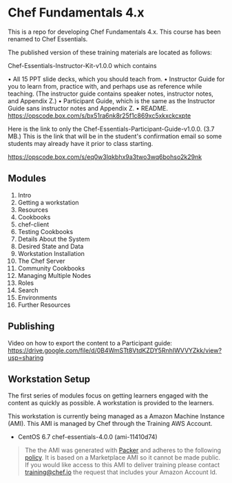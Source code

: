 # Chef Fundamentals 4.x

This is a repo for developing Chef Fundamentals 4.x. This course has been renamed to Chef Essentials. 

The published version of these training materials are located as follows:

Chef-Essentials-Instructor-Kit-v1.0.0 which contains 

•	All 15 PPT slide decks, which you should teach from.
•	Instructor Guide for you to learn from, practice with, and perhaps use as reference while teaching. (The instructor guide contains speaker notes, instructor notes, and Appendix Z.)
•	Participant Guide, which is the same as the Instructor Guide sans instructor notes and Appendix Z.
•	README.
https://opscode.box.com/s/bx51ra6nk8r25f1c869xc5xkxckcxpte

Here is the link to only the Chef-Essentials-Participant-Guide-v1.0.0. (3.7 MB.) This is the link that will be in the student's confirmation email so some students may already have it prior to class starting.

https://opscode.box.com/s/eq0w3lqkbhx9a3two3wq6bohso2k29nk


## Modules

1. Intro
2. Getting a workstation
3. Resources
4. Cookbooks
5. chef-client
6.	Testing Cookbooks
7.	Details About the System
8.	Desired State and Data
9.	Workstation Installation
10.	The Chef Server
11.	Community Cookbooks
12.	Managing Multiple Nodes
13.	Roles
14.	Search
15.	Environments
16.	Further Resources

## Publishing

Video on how to export the content to a Participant guide: https://drive.google.com/file/d/0B4WmSTt8VtdKZDY5RnhIWVVYZkk/view?usp=sharing

## Workstation Setup

The first series of modules focus on getting learners engaged with the content as quickly as possible. A workstation is provided to the learners.

This workstation is currently being managed as a Amazon Machine Instance (AMI). This AMI is managed by Chef through the Training AWS Account.

* CentOS 6.7 chef-essentials-4.0.0 (ami-11410d74)

> The the AMI was generated with [Packer](https://github.com/chef-training/chefdk-fundamentals-image) and adheres to the following [policy](https://github.com/chef-training/chefdk-fundamentals-image/blob/master/cookbooks/fundamentals/recipes/centos.rb). It is based on a Marketplace AMI so it cannot be made public. If you would like access to this AMI to deliver training please contact [training@chef.io](mailto:training@chef.io) the request that includes your Amazon Account Id.

